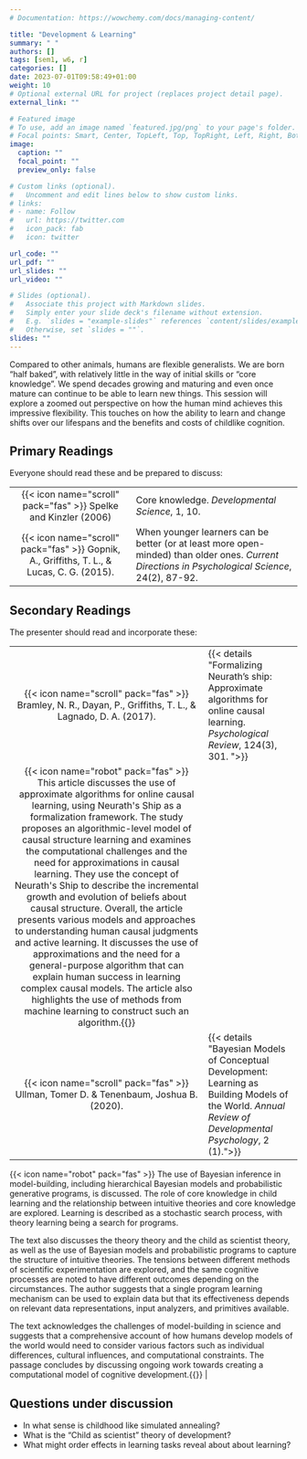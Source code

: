 ```yaml
---
# Documentation: https://wowchemy.com/docs/managing-content/

title: "Development & Learning"
summary: " "
authors: []
tags: [sem1, w6, r]
categories: []
date: 2023-07-01T09:58:49+01:00
weight: 10
# Optional external URL for project (replaces project detail page).
external_link: ""

# Featured image
# To use, add an image named `featured.jpg/png` to your page's folder.
# Focal points: Smart, Center, TopLeft, Top, TopRight, Left, Right, BottomLeft, Bottom, BottomRight.
image:
  caption: ""
  focal_point: ""
  preview_only: false

# Custom links (optional).
#   Uncomment and edit lines below to show custom links.
# links:
# - name: Follow
#   url: https://twitter.com
#   icon_pack: fab
#   icon: twitter

url_code: ""
url_pdf: ""
url_slides: ""
url_video: ""

# Slides (optional).
#   Associate this project with Markdown slides.
#   Simply enter your slide deck's filename without extension.
#   E.g. `slides = "example-slides"` references `content/slides/example-slides.md`.
#   Otherwise, set `slides = ""`.
slides: ""
---
```


Compared to other animals, humans are flexible generalists. We are born  “half baked”, with relatively little in the way of initial skills or “core knowledge”. We spend decades growing and maturing and even once mature can continue to be able to learn new things. This session will explore a zoomed out perspective on how the human mind achieves this impressive flexibility. This touches on how the ability to learn and change shifts over our lifespans and the benefits and costs of childlike cognition.

## Primary Readings

Everyone should read these and be prepared to discuss:

|  |  |
|:----:|:-----|
|  {{< icon name="scroll" pack="fas" >}} Spelke and Kinzler (2006) | Core knowledge. *Developmental Science*, 1, 10. |
| {{< icon name="scroll" pack="fas" >}} Gopnik, A., Griffiths, T. L., & Lucas, C. G. (2015). | When younger learners can be better (or at least more open-minded) than older ones. *Current Directions in Psychological Science*, 24(2), 87-92. |
<!-- {{< details "">}}{{< icon name="robot" pack="fas" >}} The study discussed in this text explores the idea that younger learners may have an advantage over older learners when it comes to acquiring knowledge and learning abstract causal principles. The authors present evidence that younger children are better at inferring unlikely causal hypotheses from evidence and are more flexible in their thinking compared to adults.
{{</details>}} -->
## Secondary Readings

The presenter should read and incorporate these:

|  |  |
|:----:|:-----|
| {{< icon name="scroll" pack="fas" >}} Bramley, N. R., Dayan, P., Griffiths, T. L., & Lagnado, D. A. (2017). | {{< details "Formalizing Neurath’s ship: Approximate algorithms for online causal learning. *Psychological Review*, 124(3), 301. ">}}
{{< icon name="robot" pack="fas" >}} This article discusses the use of approximate algorithms for online causal learning, using Neurath's Ship as a formalization framework. The study proposes an algorithmic-level model of causal structure learning and examines the computational challenges and the need for approximations in causal learning. They use the concept of Neurath's Ship to describe the incremental growth and evolution of beliefs about causal structure. Overall, the article presents various models and approaches to understanding human causal judgments and active learning. It discusses the use of approximations and the need for a general-purpose algorithm that can explain human success in learning complex causal models. The article also highlights the use of methods from machine learning to construct such an algorithm.{{</details>}}   |
|  {{< icon name="scroll" pack="fas" >}} Ullman, Tomer D. & Tenenbaum, Joshua B. (2020). | {{< details "Bayesian Models of Conceptual Development: Learning as Building Models of the World. *Annual Review of Developmental Psychology*, 2 (1).">}}
{{< icon name="robot" pack="fas" >}} The use of Bayesian inference in model-building, including hierarchical Bayesian models and probabilistic generative programs, is discussed. The role of core knowledge in child learning and the relationship between intuitive theories and core knowledge are explored. Learning is described as a stochastic search process, with theory learning being a search for programs.

The text also discusses the theory theory and the child as scientist theory, as well as the use of Bayesian models and probabilistic programs to capture the structure of intuitive theories. The tensions between different methods of scientific experimentation are explored, and the same cognitive processes are noted to have different outcomes depending on the circumstances. The author suggests that a single program learning mechanism can be used to explain data but that its effectiveness depends on relevant data representations, input analyzers, and primitives available.

The text acknowledges the challenges of model-building in science and suggests that a comprehensive account of how humans develop models of the world would need to consider various factors such as individual differences, cultural influences, and computational constraints. The passage concludes by discussing ongoing work towards creating a computational model of cognitive development.{{</details>}} |
<!-- | {{< icon name="scroll" pack="fas" >}} Jacobs, R. A., Jordan, M. I., & Barto, A. G. (1991). | Task decomposition through competition in a modular connectionist architecture - the what and where vision tasks. Cognitive Science, 15, 219-250. | -->
<!-- | {{< icon name="scroll" pack="fas" >}} Hogarth, R. M., & Einhorn, H. J. (1992) | {{< details "Order effects in belief updating: The belief-adjustment model. *Cognitive Psychology*, 24(1), 1-55. ">}}
{{< icon name="robot" pack="fas" >}} {{</details>}}   | -->

## Questions under discussion

- In what sense is childhood like simulated annealing?
- What is the “Child as scientist” theory of development?
- What might order effects in learning tasks reveal about about learning?

